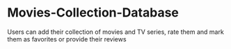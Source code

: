 # Movies-Collection-Database
Users can add their collection of movies and TV series, rate them and mark them as favorites or provide their reviews
